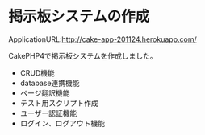 # 掲示板システムの作成
ApplicationURL:http://cake-app-201124.herokuapp.com/  
  
CakePHP4で掲示板システムを作成しました。
* CRUD機能
* database連携機能
* ページ翻訳機能
* テスト用スクリプト作成
* ユーザー認証機能
* ログイン、ログアウト機能
